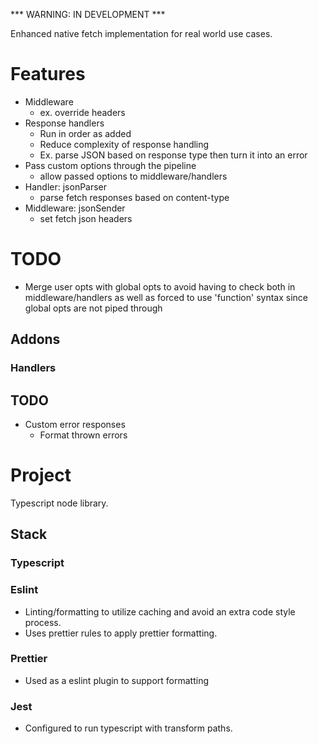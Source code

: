 *** WARNING: IN DEVELOPMENT ***

Enhanced native fetch implementation for real world use cases.

# Features

- Middleware
  - ex. override headers
- Response handlers
  - Run in order as added
  - Reduce complexity of response handling
  - Ex. parse JSON based on response type then turn it into an error
- Pass custom options through the pipeline
  - allow passed options to middleware/handlers
- Handler: jsonParser
  - parse fetch responses based on content-type
- Middleware: jsonSender
  - set fetch json headers

# TODO

- Merge user opts with global opts to avoid having to check both in middleware/handlers as well as forced to use 'function' syntax
  since global opts are not piped through

## Addons

### Handlers

## TODO

- Custom error responses
  - Format thrown errors

# Project

Typescript node library.

## Stack

### Typescript

### Eslint

- Linting/formatting to utilize caching and avoid an extra code style process.
- Uses prettier rules to apply prettier formatting.

### Prettier

- Used as a eslint plugin to support formatting

### Jest

- Configured to run typescript with transform paths.
